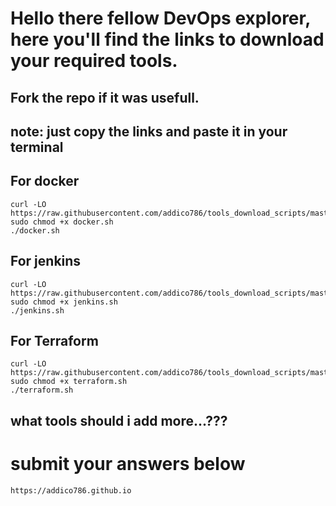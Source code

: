 # Hello there fellow DevOps explorer, here you'll find the links to download your required tools.
## Fork the repo if it was usefull.
## note: just copy the links and paste it in your terminal 

## For docker
```
curl -LO https://raw.githubusercontent.com/addico786/tools_download_scripts/master/docker.sh
sudo chmod +x docker.sh
./docker.sh

```
## For jenkins
```
curl -LO https://raw.githubusercontent.com/addico786/tools_download_scripts/master/jenkins.sh
sudo chmod +x jenkins.sh
./jenkins.sh

```

## For Terraform
```
curl -LO https://raw.githubusercontent.com/addico786/tools_download_scripts/master/terraform.sh
sudo chmod +x terraform.sh
./terraform.sh

```
## what tools should i add more...??? 

# submit your answers below
```
https://addico786.github.io

```
